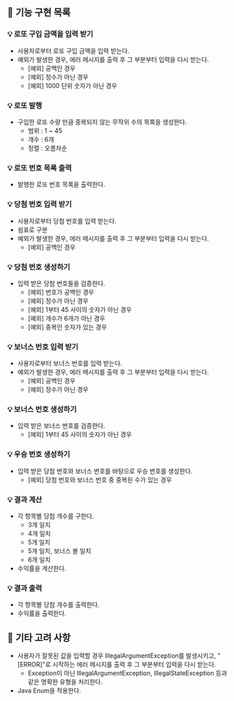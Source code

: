 ## 🎰 기능 구현 목록

### 💡 로또 구입 금액을 입력 받기

- 사용자로부터 로또 구입 금액을 입력 받는다.
- 예외가 발생한 경우, 에러 메시지를 출력 후 그 부분부터 입력을 다시 받는다.
    - [예외] 공백인 경우
    - [예외] 정수가 아닌 경우
    - [예외] 1000 단위 숫자가 아닌 경우

### 💡 로또 발행

- 구입한 로또 수량 만큼 중복되지 않는 무작위 수의 목록을 생성한다.
    - 범위 : 1 ~ 45
    - 개수 : 6개
    - 정렬 : 오름차순

### 💡 로또 번호 목록 출력

- 발행한 로또 번호 목록을 출력한다.

### 💡 당첨 번호 입력 받기

- 사용자로부터 당첨 번호를 입력 받는다.
- 쉼표로 구분
- 예외가 발생한 경우, 에러 메시지를 출력 후 그 부분부터 입력을 다시 받는다.
    - [예외] 공백인 경우

### 💡 당첨 번호 생성하기

- 입력 받은 당첨 번호들을 검증한다.
    - [예외] 번호가 공백인 경우
    - [예외] 정수가 아닌 경우
    - [예외] 1부터 45 사이의 숫자가 아닌 경우
    - [예외] 개수가 6개가 아닌 경우
    - [예외] 중복인 숫자가 있는 경우

### 💡 보너스 번호 입력 받기

- 사용자로부터 보너스 번호를 입력 받는다.
- 예외가 발생한 경우, 에러 메시지를 출력 후 그 부분부터 입력을 다시 받는다.
    - [예외] 공백인 경우
    - [예외] 정수가 아닌 경우

### 💡 보너스 번호 생성하기

- 입력 받은 보너스 번호를 검증한다.
    - [예외] 1부터 45 사이의 숫자가 아닌 경우

### 💡 우승 번호 생성하기

- 입력 받은 당첨 번호와 보너스 번호를 바탕으로 우승 번호를 생성한다.
    - [예외] 당첨 번호와 보너스 번호 중 중복된 수가 있는 경우

### 💡 결과 계산

- 각 항목별 당첨 개수를 구한다.
    - 3개 일치
    - 4개 일치
    - 5개 일치
    - 5개 일치, 보너스 볼 일치
    - 6개 일치
- 수익률을 계산한다.

### 💡 결과 출력

- 각 항목별 당첨 개수를 출력한다.
- 수익률을 출력한다.

## 📎 기타 고려 사항

- 사용자가 잘못된 값을 입력할 경우 IllegalArgumentException를 발생시키고, "[ERROR]"로 시작하는 에러 메시지를 출력 후 그 부분부터 입력을 다시 받는다.
    - Exception이 아닌 IllegalArgumentException, IllegalStateException 등과 같은 명확한 유형을 처리한다.
- Java Enum을 적용한다.